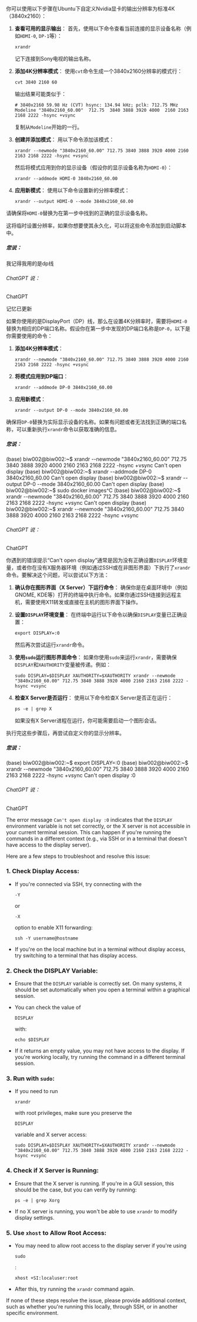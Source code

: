 你可以使用以下步骤在Ubuntu下自定义Nvidia显卡的输出分辨率为标准4K（3840x2160）：

1. **查看可用的显示输出**： 首先，使用以下命令查看当前连接的显示设备名称（例如`HDMI-0`, `DP-1`等）：

   ```
   xrandr
   ```

   记下连接到Sony电视的输出名称。

2. **添加4K分辨率模式**： 使用`cvt`命令生成一个3840x2160分辨率的模式行：

   ```
   cvt 3840 2160 60
   ```

   输出结果可能类似于：

   ```
   # 3840x2160 59.98 Hz (CVT) hsync: 134.94 kHz; pclk: 712.75 MHz
   Modeline "3840x2160_60.00"  712.75  3840 3888 3920 4000  2160 2163 2168 2222 -hsync +vsync
   ```

   复制从`Modeline`开始的一行。

3. **创建并添加模式**： 用以下命令添加该模式：

   ```
   xrandr --newmode "3840x2160_60.00" 712.75 3840 3888 3920 4000 2160 2163 2168 2222 -hsync +vsync
   ```

   然后将模式应用到你的显示设备（假设你的显示设备名称为`HDMI-0`）：

   ```
   xrandr --addmode HDMI-0 3840x2160_60.00
   ```

4. **应用新模式**： 使用以下命令设置新的分辨率模式：

   ```
   xrandr --output HDMI-0 --mode 3840x2160_60.00
   ```

请确保将`HDMI-0`替换为在第一步中找到的正确的显示设备名称。

这将临时设置分辨率，如果你想要使其永久化，可以将这些命令添加到启动脚本中。





##### 您说：

我记得我用的是dp线



###### ChatGPT 说：

ChatGPT

记忆已更新

如果你使用的是DisplayPort（DP）线，那么在设置4K分辨率时，需要将`HDMI-0`替换为相应的DP端口名称。假设你在第一步中发现的DP端口名称是`DP-0`，以下是你需要使用的命令：

1. **添加4K分辨率模式**：

   ```
   xrandr --newmode "3840x2160_60.00" 712.75 3840 3888 3920 4000 2160 2163 2168 2222 -hsync +vsync
   ```

2. **将模式应用到DP端口**：

   ```
   xrandr --addmode DP-0 3840x2160_60.00
   ```

3. **应用新模式**：

   ```
   xrandr --output DP-0 --mode 3840x2160_60.00
   ```

确保将`DP-0`替换为实际显示设备的名称。如果有问题或者无法找到正确的端口名称，可以重新执行`xrandr`命令以获取准确的信息。





##### 您说：

(base) biw002@biw002:~$ xrandr --newmode "3840x2160_60.00" 712.75 3840 3888 3920 4000 2160 2163 2168 2222 -hsync +vsync Can't open display (base) biw002@biw002:~$ xrandr --addmode DP-0 3840x2160_60.00 Can't open display (base) biw002@biw002:~$ xrandr --output DP-0 --mode 3840x2160_60.00 Can't open display (base) biw002@biw002:~$ sudo docker images^C (base) biw002@biw002:~$ xrandr --newmode "3840x2160_60.00" 712.75 3840 3888 3920 4000 2160 2163 2168 2222 -hsync +vsync Can't open display (base) biw002@biw002:~$ xrandr --newmode "3840x2160_60.00" 712.75 3840 3888 3920 4000 2160 2163 2168 2222 -hsync +vsync



###### ChatGPT 说：

ChatGPT

你遇到的错误提示“Can't open display”通常是因为没有正确设置`DISPLAY`环境变量，或者你在没有X服务器环境（例如通过SSH或在非图形界面）下执行了`xrandr`命令。要解决这个问题，可以尝试以下方法：

1. **确认你在图形界面（X Server）下运行命令**：
   确保你是在桌面环境中（例如GNOME, KDE等）打开的终端中执行命令。如果你通过SSH连接到远程主机，需要使用X11转发或直接在主机的图形界面下操作。

2. **设置`DISPLAY`环境变量**：
   在终端中运行以下命令以确保`DISPLAY`变量已正确设置：

   ```
   export DISPLAY=:0
   ```

   然后再次尝试运行`xrandr`命令。

3. **使用`sudo`运行图形界面命令**：
   如果你使用`sudo`来运行`xrandr`，需要确保`DISPLAY`和`XAUTHORITY`变量被传递。例如：

   ```
   sudo DISPLAY=$DISPLAY XAUTHORITY=$XAUTHORITY xrandr --newmode "3840x2160_60.00" 712.75 3840 3888 3920 4000 2160 2163 2168 2222 -hsync +vsync
   ```

4. **检查X Server是否运行**：
   使用以下命令检查X Server是否正在运行：

   ```
   ps -e | grep X
   ```

   如果没有X Server进程在运行，你可能需要启动一个图形会话。

执行完这些步骤后，再尝试自定义你的显示分辨率。





##### 您说：

(base) biw002@biw002:~$ export DISPLAY=:0 (base) biw002@biw002:~$ xrandr --newmode "3840x2160_60.00" 712.75 3840 3888 3920 4000 2160 2163 2168 2222 -hsync +vsync Can't open display :0



###### ChatGPT 说：

ChatGPT

The error message `Can't open display :0` indicates that the `DISPLAY` environment variable is not set correctly, or the X server is not accessible in your current terminal session. This can happen if you're running the commands in a different context (e.g., via SSH or in a terminal that doesn't have access to the display server).

Here are a few steps to troubleshoot and resolve this issue:

### 1. **Check Display Access:**

- If you're connected via SSH, try connecting with the 

  ```
  -Y
  ```

   or 

  ```
  -X
  ```

   option to enable X11 forwarding:

  ```
  ssh -Y username@hostname
  ```

- If you're on the local machine but in a terminal without display access, try switching to a terminal that has display access.

### 2. **Check the DISPLAY Variable:**

- Ensure that the `DISPLAY` variable is correctly set. On many systems, it should be set automatically when you open a terminal within a graphical session.

- You can check the value of 

  ```
  DISPLAY
  ```

   with:

  ```
  echo $DISPLAY
  ```

- If it returns an empty value, you may not have access to the display. If you're working locally, try running the command in a different terminal session.

### 3. **Run with `sudo`:**

- If you need to run 

  ```
  xrandr
  ```

   with root privileges, make sure you preserve the 

  ```
  DISPLAY
  ```

   variable and X server access:

  ```
  sudo DISPLAY=$DISPLAY XAUTHORITY=$XAUTHORITY xrandr --newmode "3840x2160_60.00" 712.75 3840 3888 3920 4000 2160 2163 2168 2222 -hsync +vsync
  ```

### 4. **Check if X Server is Running:**

- Ensure that the X server is running. If you're in a GUI session, this should be the case, but you can verify by running:

  ```
  ps -e | grep Xorg
  ```

- If no X server is running, you won't be able to use `xrandr` to modify display settings.

### 5. **Use `xhost` to Allow Root Access:**

- You may need to allow root access to the display server if you're using 

  ```
  sudo
  ```

  :

  ```
  xhost +SI:localuser:root
  ```

- After this, try running the `xrandr` command again.

If none of these steps resolve the issue, please provide additional context, such as whether you're running this locally, through SSH, or in another specific environment.